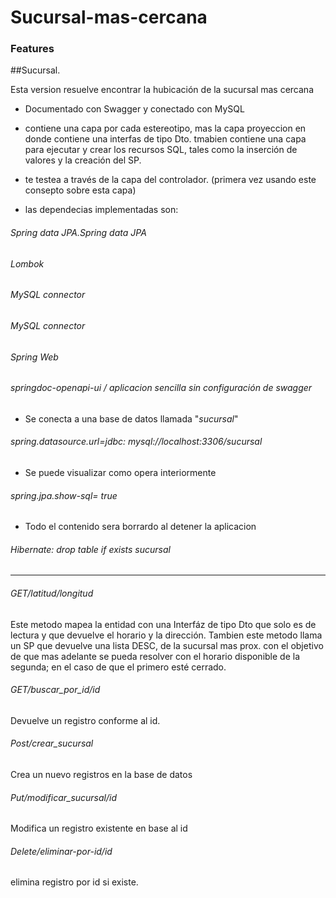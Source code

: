 # Sucursal-mas-cercana

### Features

##Sucursal.

   Esta version resuelve encontrar la hubicación de la sucursal mas cercana


- Documentado con Swagger y conectado con MySQL
- contiene una capa por cada estereotipo, mas la capa proyeccion en donde contiene una interfas de tipo Dto. tmabien contiene una capa para ejecutar y crear los recursos SQL, tales como la inserción de valores y la creación del SP.

- te testea a través de la capa del controlador. (primera vez usando este consepto sobre esta capa)
- las dependecias implementadas son:
######  Spring data JPA.Spring data JPA
######  Lombok
###### MySQL connector
###### MySQL connector
###### Spring Web
###### springdoc-openapi-ui / aplicacion sencilla sin configuración de swagger

- Se conecta a una base de datos llamada "*sucursal*"
###### spring.datasource.url=jdbc: mysql://localhost:3306/sucursal
- Se puede visualizar como opera interiormente
###### spring.jpa.show-sql= true
- Todo el contenido sera borrardo al detener la aplicacion
######  Hibernate: drop table if exists sucursal

-----------
######    GET/latitud/longitud

Este metodo mapea la entidad con una Interfáz de tipo Dto que solo es de lectura y que devuelve el horario y la dirección. 
Tambien este metodo llama un SP que devuelve una lista DESC, de la sucursal mas prox. con el objetivo de que mas adelante se pueda resolver con  el horario disponible de la segunda; en el caso de que el primero esté cerrado.
######    GET/buscar_por_id/id
Devuelve un registro conforme al id.
######  Post/crear_sucursal
Crea un nuevo registros en la base de datos
######  Put/modificar_sucursal/id
Modifica un registro existente en base al id
######  Delete/eliminar-por-id/id
elimina registro por id si existe.



